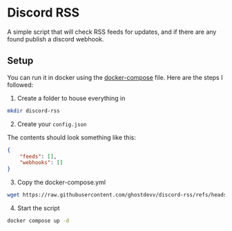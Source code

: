 # Discord RSS

A simple script that will check RSS feeds for updates, and if there are any found publish a discord webhook.

## Setup

You can run it in docker using the [docker-compose](./docker-compose.yml) file. Here are the steps I followed:

1. Create a folder to house everything in

```bash
mkdir discord-rss
```

2. Create your `config.json`

The contents should look something like this:

```json
{
    "feeds": [],
    "webhooks": []
}
```

3. Copy the docker-compose.yml

```bash
wget https://raw.githubusercontent.com/ghostdevv/discord-rss/refs/heads/main/docker-compose.yml
```

4. Start the script

```bash
docker compose up -d
```
